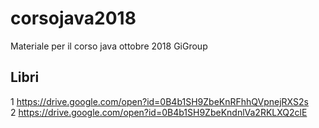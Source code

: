 # corsojava2018
Materiale per il corso java ottobre 2018 GiGroup


## Libri

 1 https://drive.google.com/open?id=0B4b1SH9ZbeKnRFhhQVpnejRXS2s  
 2 https://drive.google.com/open?id=0B4b1SH9ZbeKndnlVa2RKLXQ2clE  
 
 